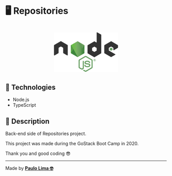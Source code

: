 # 🖥️ Repositories

<h1 align="center">
  <img alt="Node.js" src=".github/logo.png" width="200px" />
</h1>

## 🚀️ Technologies

- Node.js
- TypeScript
 
## 🔎️ Description
Back-end side of Repositories project.

This project was made during the GoStack Boot Camp in 2020.

Thank you and good coding 😎️

---

Made by **<a href="https://paulophlp.github.io/portfolio/" target="__blank">Paulo Lima 🤓️</a>**
